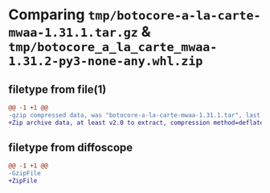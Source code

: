 # Comparing `tmp/botocore-a-la-carte-mwaa-1.31.1.tar.gz` & `tmp/botocore_a_la_carte_mwaa-1.31.2-py3-none-any.whl.zip`

## filetype from file(1)

```diff
@@ -1 +1 @@
-gzip compressed data, was "botocore-a-la-carte-mwaa-1.31.1.tar", last modified: Sat Jul  8 01:42:28 2023, max compression
+Zip archive data, at least v2.0 to extract, compression method=deflate
```

## filetype from diffoscope

```diff
@@ -1 +1 @@
-GzipFile
+ZipFile
```

